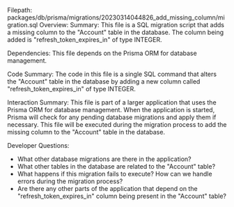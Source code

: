 Filepath: packages/db/prisma/migrations/20230314044826_add_missing_column/migration.sql
Overview: Summary:
This file is a SQL migration script that adds a missing column to the "Account" table in the database. The column being added is "refresh_token_expires_in" of type INTEGER.

Dependencies:
This file depends on the Prisma ORM for database management.

Code Summary:
The code in this file is a single SQL command that alters the "Account" table in the database by adding a new column called "refresh_token_expires_in" of type INTEGER.

Interaction Summary:
This file is part of a larger application that uses the Prisma ORM for database management. When the application is started, Prisma will check for any pending database migrations and apply them if necessary. This file will be executed during the migration process to add the missing column to the "Account" table in the database.

Developer Questions:
- What other database migrations are there in the application?
- What other tables in the database are related to the "Account" table?
- What happens if this migration fails to execute? How can we handle errors during the migration process?
- Are there any other parts of the application that depend on the "refresh_token_expires_in" column being present in the "Account" table?

